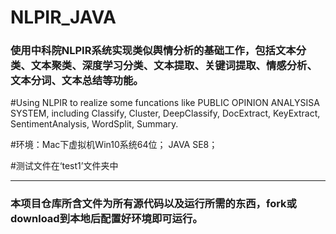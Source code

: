 #  NLPIR_JAVA

### 使用中科院NLPIR系统实现类似舆情分析的基础工作，包括文本分类、文本聚类、深度学习分类、文本提取、关键词提取、情感分析、文本分词、文本总结等功能。

#Using NLPIR to realize some funcations like PUBLIC OPINION ANALYSISA SYSTEM, including Classify, Cluster, DeepClassify, DocExtract, KeyExtract, SentimentAnalysis, WordSplit, Summary.

#环境：Mac下虚拟机Win10系统64位； JAVA SE8；

#测试文件在‘test1’文件夹中

--------------------------------------------------------------------------------
### 本项目仓库所含文件为所有源代码以及运行所需的东西，fork或download到本地后配置好环境即可运行。

